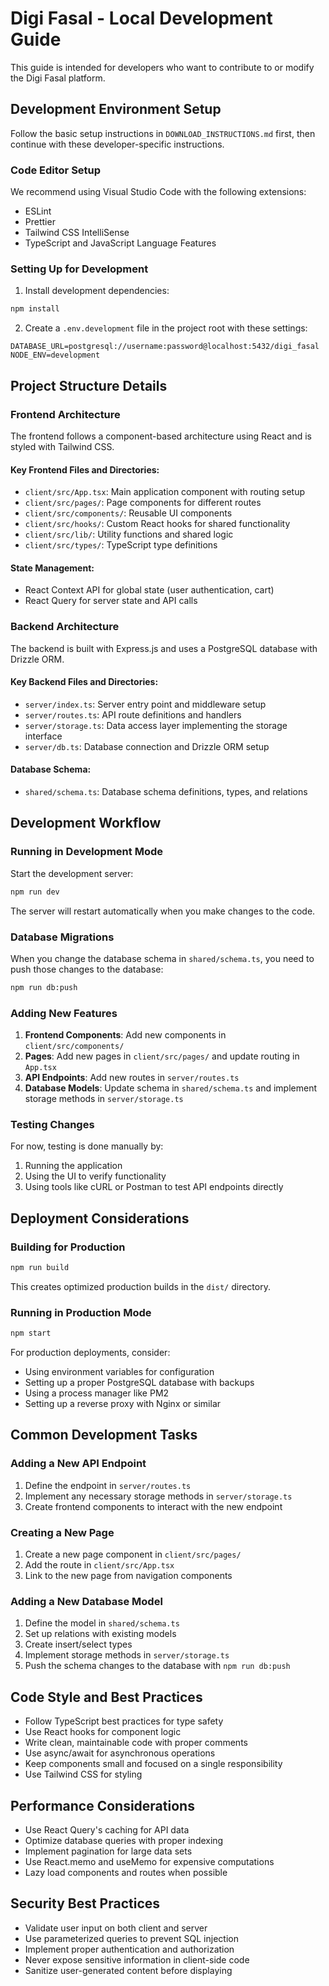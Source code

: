 # Digi Fasal - Local Development Guide

This guide is intended for developers who want to contribute to or modify the Digi Fasal platform.

## Development Environment Setup

Follow the basic setup instructions in `DOWNLOAD_INSTRUCTIONS.md` first, then continue with these developer-specific instructions.

### Code Editor Setup

We recommend using Visual Studio Code with the following extensions:
- ESLint
- Prettier
- Tailwind CSS IntelliSense
- TypeScript and JavaScript Language Features

### Setting Up for Development

1. Install development dependencies:
```bash
npm install
```

2. Create a `.env.development` file in the project root with these settings:
```
DATABASE_URL=postgresql://username:password@localhost:5432/digi_fasal
NODE_ENV=development
```

## Project Structure Details

### Frontend Architecture

The frontend follows a component-based architecture using React and is styled with Tailwind CSS.

#### Key Frontend Files and Directories:

- `client/src/App.tsx`: Main application component with routing setup
- `client/src/pages/`: Page components for different routes
- `client/src/components/`: Reusable UI components
- `client/src/hooks/`: Custom React hooks for shared functionality
- `client/src/lib/`: Utility functions and shared logic
- `client/src/types/`: TypeScript type definitions

#### State Management:

- React Context API for global state (user authentication, cart)
- React Query for server state and API calls

### Backend Architecture

The backend is built with Express.js and uses a PostgreSQL database with Drizzle ORM.

#### Key Backend Files and Directories:

- `server/index.ts`: Server entry point and middleware setup
- `server/routes.ts`: API route definitions and handlers
- `server/storage.ts`: Data access layer implementing the storage interface
- `server/db.ts`: Database connection and Drizzle ORM setup

#### Database Schema:

- `shared/schema.ts`: Database schema definitions, types, and relations

## Development Workflow

### Running in Development Mode

Start the development server:
```bash
npm run dev
```

The server will restart automatically when you make changes to the code.

### Database Migrations

When you change the database schema in `shared/schema.ts`, you need to push those changes to the database:

```bash
npm run db:push
```

### Adding New Features

1. **Frontend Components**: Add new components in `client/src/components/`
2. **Pages**: Add new pages in `client/src/pages/` and update routing in `App.tsx`
3. **API Endpoints**: Add new routes in `server/routes.ts`
4. **Database Models**: Update schema in `shared/schema.ts` and implement storage methods in `server/storage.ts`

### Testing Changes

For now, testing is done manually by:
1. Running the application
2. Using the UI to verify functionality
3. Using tools like cURL or Postman to test API endpoints directly

## Deployment Considerations

### Building for Production

```bash
npm run build
```

This creates optimized production builds in the `dist/` directory.

### Running in Production Mode

```bash
npm start
```

For production deployments, consider:
- Using environment variables for configuration
- Setting up a proper PostgreSQL database with backups
- Using a process manager like PM2
- Setting up a reverse proxy with Nginx or similar

## Common Development Tasks

### Adding a New API Endpoint

1. Define the endpoint in `server/routes.ts`
2. Implement any necessary storage methods in `server/storage.ts`
3. Create frontend components to interact with the new endpoint

### Creating a New Page

1. Create a new page component in `client/src/pages/`
2. Add the route in `client/src/App.tsx`
3. Link to the new page from navigation components

### Adding a New Database Model

1. Define the model in `shared/schema.ts`
2. Set up relations with existing models
3. Create insert/select types
4. Implement storage methods in `server/storage.ts`
5. Push the schema changes to the database with `npm run db:push`

## Code Style and Best Practices

- Follow TypeScript best practices for type safety
- Use React hooks for component logic
- Write clean, maintainable code with proper comments
- Use async/await for asynchronous operations
- Keep components small and focused on a single responsibility
- Use Tailwind CSS for styling

## Performance Considerations

- Use React Query's caching for API data
- Optimize database queries with proper indexing
- Implement pagination for large data sets
- Use React.memo and useMemo for expensive computations
- Lazy load components and routes when possible

## Security Best Practices

- Validate user input on both client and server
- Use parameterized queries to prevent SQL injection
- Implement proper authentication and authorization
- Never expose sensitive information in client-side code
- Sanitize user-generated content before displaying